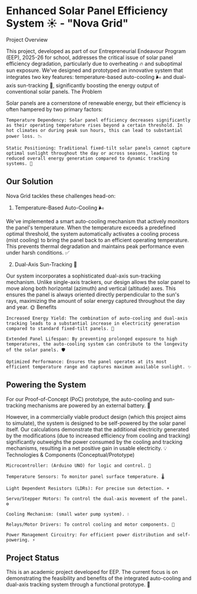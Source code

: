 # Enhanced Solar Panel Efficiency System ☀️ - "Nova Grid"
Project Overview

This project, developed as part of our Entrepreneurial Endeavour Program (EEP), 2025-26 for school, addresses the critical issue of solar panel efficiency degradation, particularly due to overheating 🔥 and suboptimal sun exposure. We've designed and prototyped an innovative system that integrates two key features: temperature-based auto-cooling 🌬️ and dual-axis sun-tracking 🎯, significantly boosting the energy output of conventional solar panels.
The Problem

Solar panels are a cornerstone of renewable energy, but their efficiency is often hampered by two primary factors:

    Temperature Dependency: Solar panel efficiency decreases significantly as their operating temperature rises beyond a certain threshold. In hot climates or during peak sun hours, this can lead to substantial power loss. 📉

    Static Positioning: Traditional fixed-tilt solar panels cannot capture optimal sunlight throughout the day or across seasons, leading to reduced overall energy generation compared to dynamic tracking systems. 🚫

## Our Solution

Nova Grid tackles these challenges head-on:
1. Temperature-Based Auto-Cooling 🌬️

We've implemented a smart auto-cooling mechanism that actively monitors the panel's temperature. When the temperature exceeds a predefined optimal threshold, the system automatically activates a cooling process (mist cooling) to bring the panel back to an efficient operating temperature. This prevents thermal degradation and maintains peak performance even under harsh conditions. ✅

2. Dual-Axis Sun-Tracking 🎯

Our system incorporates a sophisticated dual-axis sun-tracking mechanism. Unlike single-axis trackers, our design allows the solar panel to move along both horizontal (azimuth) and vertical (altitude) axes. This ensures the panel is always oriented directly perpendicular to the sun's rays, maximizing the amount of solar energy captured throughout the day and year. 🌞
Benefits

    Increased Energy Yield: The combination of auto-cooling and dual-axis tracking leads to a substantial increase in electricity generation compared to standard fixed-tilt panels. 🚀

    Extended Panel Lifespan: By preventing prolonged exposure to high temperatures, the auto-cooling system can contribute to the longevity of the solar panels. 🛡️

    Optimized Performance: Ensures the panel operates at its most efficient temperature range and captures maximum available sunlight. ✨

## Powering the System

For our Proof-of-Concept (PoC) prototype, the auto-cooling and sun-tracking mechanisms are powered by an external battery. 🔋

However, in a commercially viable product design (which this project aims to simulate), the system is designed to be self-powered by the solar panel itself. Our calculations demonstrate that the additional electricity generated by the modifications (due to increased efficiency from cooling and tracking) significantly outweighs the power consumed by the cooling and tracking mechanisms, resulting in a net positive gain in usable electricity. 💡
Technologies & Components (Conceptual/Prototype)

    Microcontroller: (Arduino UNO) for logic and control. 🧠

    Temperature Sensors: To monitor panel surface temperature. 🌡️

    Light Dependent Resistors (LDRs): For precise sun detection. ☀️

    Servo/Stepper Motors: To control the dual-axis movement of the panel. ⚙️

    Cooling Mechanism: (small water pump system). 💧

    Relays/Motor Drivers: To control cooling and motor components. 🔌

    Power Management Circuitry: For efficient power distribution and self-powering. ⚡

## Project Status

This is an academic project developed for EEP. The current focus is on demonstrating the feasibility and benefits of the integrated auto-cooling and dual-axis tracking system through a functional prototype. 🏫
